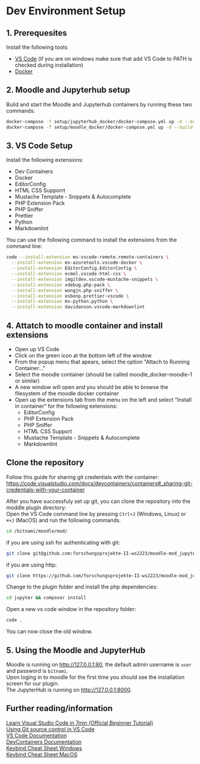 # Dev Environment Setup

## 1. Prerequesites

Install the following tools:

- [VS Code](https://code.visualstudio.com/) (if you are on windows make sure that add VS Code to PATH is checked during installation)
- [Docker](https://www.docker.com/)

## 2. Moodle and Jupyterhub setup

Build and start the Moodle and Jupyterhub containers by running these two commands:

```sh
docker-compose -f setup/jupyterhub_docker/docker-compose.yml up -d --build
docker-compose -f setup/moodle_docker/docker-compose.yml up -d --build
```

## 3. VS Code Setup

Install the following extensions:

- Dev Containers
- Docker
- EditorConfig
- HTML CSS Supporrt
- Mustache Template - Snippets & Autocomplete
- PHP Extension Pack
- PHP Sniffer
- Prettier
- Python
- Markdownlint

You can use the following command to install the extensions from the command line:

```sh
code --install-extension ms-vscode-remote.remote-containers \
  --install-extension ms-azuretools.vscode-docker \
  --install-extension EditorConfig.EditorConfig \
  --install-extension ecmel.vscode-html-css \
  --install-extension imgildev.vscode-mustache-snippets \
  --install-extension xdebug.php-pack \
  --install-extension wongjn.php-sniffer \
  --install-extension esbenp.prettier-vscode \
  --install-extension ms-python.python \
  --install-extension davidanson.vscode-markdownlint
```

## 4. Attatch to moodle container and install extensions

- Open up VS Code
- Click on the green icon at the bottom left of the window
- From the popup menu that apears, select the option "Attach to Running Container..."
- Select the moodle container (should be called moodle_docker-moodle-1 or similar)
- A new window will open and you should be able to browse the filesystem of the moodle docker container
- Open up the extensions tab from the menu on the left and select "Install in container" for the following extensions:
  - EditorConfig
  - PHP Extension Pack
  - PHP Sniffer
  - HTML CSS Support
  - Mustache Template - Snippets & Autocomplete
  - Markdownlint

## Clone the repository

Follow this guide for sharing git credentials with the container: <https://code.visualstudio.com/docs/devcontainers/containers#_sharing-git-credentials-with-your-container>

After you have successfuly set up git, you can clone the repository into the moddle plugin directory:  
Open the VS Code command line by pressing `Ctrl+J` (Windows, Linux) or `⌘+J` (MacOS) and run the following commands.

```sh
cd /bitnami/moodle/mod/
```

if you are using ssh for authenticating with git:

```sh
git clone git@github.com:forschungsprojekte-II-ws2223/moodle-mod_jupyter.git ./jupyter
```

if you are using http:

```sh
git clone https://github.com/forschungsprojekte-II-ws2223/moodle-mod_jupyter.git ./jupyter
```

Change to the plugin folder and install the php dependencies:

```sh
cd jupyter && composer install
```

Open a new vs code window in the repository folder:

```sh
code .
```

You can now close the old window.

## 5. Using the Moodle and JupyterHub

Moodle is running on <http://127.0.0.1:80>, the default admin username is `user` and password is `bitnami`.  
Upon loging in to moodle for the first time you should see the installation screen for our plugin.  
The JupyterHub is running on <http://127.0.0.1:8000>.

## Further reading/information

[Learn Visual Studio Code in 7min (Official Beginner Tutorial)](https://code.visualstudio.com/docs/introvideos/basics)  
[Using Git source control in VS Code](https://code.visualstudio.com/docs/sourcecontrol/overview)  
[VS Code Documentation](https://code.visualstudio.com/docs)  
[DevContainers Documentation](https://code.visualstudio.com/docs/devcontainers/containers)  
[Keybind Cheat Sheet Windows](https://code.visualstudio.com/shortcuts/keyboard-shortcuts-windows.pdf)  
[Keybind Cheat Sheet MacOS](https://code.visualstudio.com/shortcuts/keyboard-shortcuts-macos.pdf)
